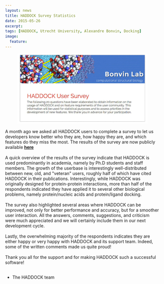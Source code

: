 ```yaml
---
layout: news
title: HADDOCK Survey Statistics
date: 2015-05-26
excerpt:
tags: [HADDOCK, Utrecht University, Alexandre Bonvin, Docking]
image:
  feature:
---
```


<figure>
    <a href="https://docs.google.com/forms/d/1WMzzvssuDMApHJW8ugMODXeo34tCI6CmXcdJsRctTO8/viewform"><img src="/images/posts/survey-sshot.jpg"></a>
</figure>

A month ago we asked all HADDOCK users to complete a survey to let us developers
know better who they are, how happy they are, and which features do they miss
the most. The results of the survey are now publicly available **[here](https://docs.google.com/forms/d/1WMzzvssuDMApHJW8ugMODXeo34tCI6CmXcdJsRctTO8/viewanalytics#start=publishanalytics)**  
<br>
A quick overview of the results of the survey indicate that HADDOCK is used 
predominantly in academia, namely by Ph.D students and staff members. The growth
of the userbase is interestingly well-distributed between new, old, and "veteran"
users, roughly half of which have cited HADDOCK in their publications. Interestingly,
while HADDOCK was originally designed for protein-protein interactions, more than
half of the respondents indicated they have applied it to several other biological 
problems, namely protein/nucleic acids and protein/ligand docking.  
<br>
The survey also highlighted several areas where HADDOCK can be improved, not only
for better performance and accuracy, but for a smoother user interaction. All the
answers, comments, suggestions, and criticism were much appreciated and we will
certainly include them in our next development cycle.  
<br>
Lastly, the overwhelming majority of the respondents indicates they are either
happy or very happy with HADDOCK and its support team. Indeed, some of the written
comments made us quite proud!  
<br>
Thank you all for the support and for making HADDOCK such a successful software!  
<br>
- The HADDOCK team